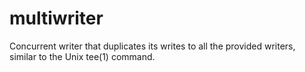 # multiwriter
Concurrent writer that duplicates its writes to all the provided writers,
similar to the Unix tee(1) command.
